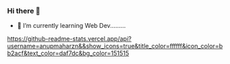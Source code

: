 ### Hi there 👋

- 🌱 I’m currently learning Web Dev.........

https://github-readme-stats.vercel.app/api?username=anupmaharzn&&show_icons=true&title_color=ffffff&icon_color=bb2acf&text_color=daf7dc&bg_color=151515
